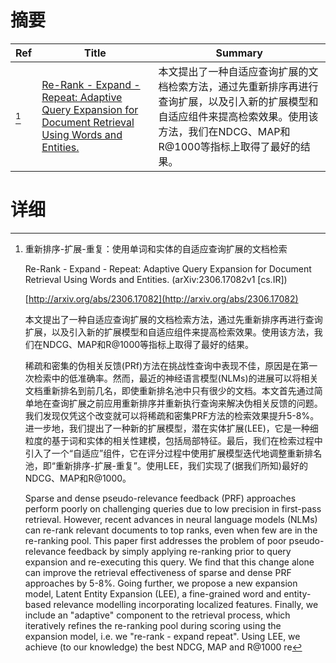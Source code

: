 # 摘要

| Ref | Title | Summary |
| --- | --- | --- |
| [^1] | [Re-Rank - Expand - Repeat: Adaptive Query Expansion for Document Retrieval Using Words and Entities.](http://arxiv.org/abs/2306.17082) | 本文提出了一种自适应查询扩展的文档检索方法，通过先重新排序再进行查询扩展，以及引入新的扩展模型和自适应组件来提高检索效果。使用该方法，我们在NDCG、MAP和R@1000等指标上取得了最好的结果。 |

# 详细

[^1]: 重新排序-扩展-重复：使用单词和实体的自适应查询扩展的文档检索

    Re-Rank - Expand - Repeat: Adaptive Query Expansion for Document Retrieval Using Words and Entities. (arXiv:2306.17082v1 [cs.IR])

    [http://arxiv.org/abs/2306.17082](http://arxiv.org/abs/2306.17082)

    本文提出了一种自适应查询扩展的文档检索方法，通过先重新排序再进行查询扩展，以及引入新的扩展模型和自适应组件来提高检索效果。使用该方法，我们在NDCG、MAP和R@1000等指标上取得了最好的结果。

    

    稀疏和密集的伪相关反馈(PRf)方法在挑战性查询中表现不佳，原因是在第一次检索中的低准确率。然而，最近的神经语言模型(NLMs)的进展可以将相关文档重新排名到前几名，即使重新排名池中只有很少的文档。本文首先通过简单地在查询扩展之前应用重新排序并重新执行查询来解决伪相关反馈的问题。我们发现仅凭这个改变就可以将稀疏和密集PRF方法的检索效果提升5-8%。进一步地，我们提出了一种新的扩展模型，潜在实体扩展(LEE)，它是一种细粒度的基于词和实体的相关性建模，包括局部特征。最后，我们在检索过程中引入了一个“自适应”组件，它在评分过程中使用扩展模型迭代地调整重新排名池，即“重新排序-扩展-重复”。使用LEE，我们实现了(据我们所知)最好的NDCG、MAP和R@1000。

    Sparse and dense pseudo-relevance feedback (PRF) approaches perform poorly on challenging queries due to low precision in first-pass retrieval. However, recent advances in neural language models (NLMs) can re-rank relevant documents to top ranks, even when few are in the re-ranking pool. This paper first addresses the problem of poor pseudo-relevance feedback by simply applying re-ranking prior to query expansion and re-executing this query. We find that this change alone can improve the retrieval effectiveness of sparse and dense PRF approaches by 5-8%. Going further, we propose a new expansion model, Latent Entity Expansion (LEE), a fine-grained word and entity-based relevance modelling incorporating localized features. Finally, we include an "adaptive" component to the retrieval process, which iteratively refines the re-ranking pool during scoring using the expansion model, i.e. we "re-rank - expand repeat". Using LEE, we achieve (to our knowledge) the best NDCG, MAP and R@1000 re
    

